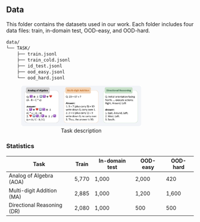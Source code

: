## Data


This folder contains the datasets used in our work. Each folder includes four data files: train, in-domain test, OOD-easy, and OOD-hard.

```
data/
└── TASK/
    ├── train.jsonl
    ├── train_cold.jsonl
    ├── id_test.jsonl
    ├── ood_easy.jsonl
    └── ood_hard.jsonl
```

[//]: # (<img src="../static/tasks.png" alt="Alt text" width="500"/>)
<div style="width:80%; text-align:center">
    <figure >
        <img src="../static/tasks.png">
        <figcaption>
            Task description
        </figcaption>
    </figure>
</div>

### Statistics
| Task                        | Train | In-domain test | OOD-easy | OOD-hard |
|-----------------------------|-------|----------------|----------|----------|
| Analog of Algebra (AOA)     | 5,770 | 1,000          | 2,000    | 420      |
| Multi-digit Addition (MA)   | 2,885 | 1,000          | 1,200    | 1,600    |
| Directional Reasoning (DR)  | 2,080 | 1,000          | 500      | 500      |

